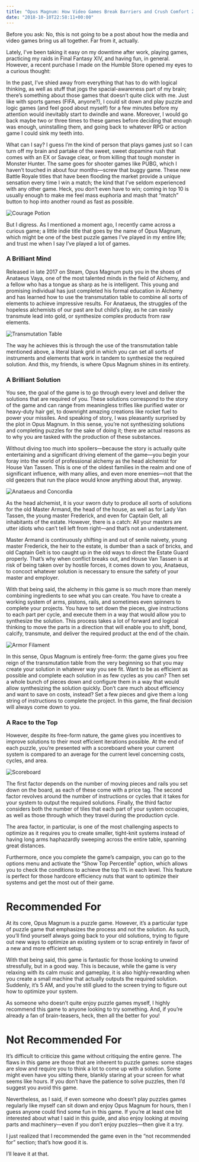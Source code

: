 ```yaml
---
title: "Opus Magnum: How Video Games Break Barriers and Crush Comfort Zones"
date: "2018-10-10T22:58:11+00:00"
---
```


Before you ask: No, this is not going to be a post about how the media and video games bring us all together. Far from it, actually.

Lately, I’ve been taking it easy on my downtime after work, playing games, practicing my raids in Final Fantasy XIV, and having fun, in general. However, a recent purchase I made on the Humble Store opened my eyes to a curious thought:

In the past, I’ve shied away from everything that has to do with logical thinking, as well as stuff that jogs the spacial-awareness part of my brain; there’s something about those games that doesn’t quite click with me. Just like with sports games (FIFA, anyone?), I could sit down and play puzzle and logic games (and feel good about myself) for a few minutes before my attention would inevitably start to dwindle and wane. Moreover, I would go back maybe two or three times to these games before deciding that enough was enough, uninstalling them, and going back to whatever RPG or action game I could sink my teeth into.

What can I say? I guess I’m the kind of person that plays games just so I can turn off my brain and partake of the sweet, sweet dopamine rush that comes with an EX or Savage clear, or from killing that tough monster in Monster Hunter. The same goes for shooter games like PUBG, which I haven’t touched in about four months—screw that buggy game. These new Battle Royale titles that have been flooding the market provide a unique sensation every time I win a match; the kind that I’ve seldom experienced with any other game. Heck, you don’t even have to win; coming in top 10 is usually enough to make me feel mass euphoria and mash that “match” button to hop into another round as fast as possible.

<img src="https://i.imgur.com/14p5VA1.gif" title="Courage Potion" />

But I digress. As I mentioned a moment ago, I recently came across a curious game; a little indie title that goes by the name of Opus Magnum, which might be one of the best puzzle games I’ve played in my entire life; and trust me when I say I’ve played a lot of games.

### A Brilliant Mind
Released in late 2017 on Steam, Opus Magnum puts you in the shoes of Anataeus Vaya, one of the most talented minds in the field of Alchemy, and a fellow who has a tongue as sharp as he is intelligent. This young and promising individual has just completed his formal education in Alchemy and has learned how to use the transmutation table to combine all sorts of elements to achieve impressive results. For Anataeus, the struggles of the hopeless alchemists of our past are but child’s play, as he can easily transmute lead into gold, or synthesize complex products from raw elements.

<img src="https://i.imgur.com/umvxGJO.jpg" title="Transmutation Table" />

The way he achieves this is through the use of the transmutation table mentioned above, a literal blank grid in which you can set all sorts of instruments and elements that work in tandem to synthesize the required solution. And this, my friends, is where Opus Magnum shines in its entirety.

### A Brilliant Solution
You see, the goal of the game is to go through every level and deliver the solutions that are required of you. These solutions correspond to the story of the game and can range from meaningless trifles like purified water or heavy-duty hair gel, to downright amazing creations like rocket fuel to power your missiles. And speaking of story, I was pleasantly surprised by the plot in Opus Magnum. In this sense, you’re not synthesizing solutions and completing puzzles for the sake of doing it; there are actual reasons as to why you are tasked with the production of these substances.

Without diving too much into spoilers—because the story is actually quite entertaining and a significant driving element of the game—you begin your foray into the world of professional alchemy as the head alchemist for House Van Tassen. This is one of the oldest families in the realm and one of significant influence, with many allies, and even more enemies—not that the old geezers that run the place would know anything about that, anyway.

<img src="https://i.imgur.com/vb2ANYp.jpg" title="Anataeus and Concordia" />

As the head alchemist, it is your sworn duty to produce all sorts of solutions for the old Master Armand, the head of the house, as well as for Lady Van Tassen, the young master Frederick, and even for Captain Gelt, all inhabitants of the estate. However, there is a catch: All your masters are utter idiots who can’t tell left from right—and that’s not an understatement.

Master Armand is continuously shifting in and out of senile naivety, young master Frederick, the heir to the estate, is dumber than a sack of bricks, and old Captain Gelt is too caught up in the old ways to direct the Estate Guard properly. That’s why when conflict breaks out, and House Van Tassen is at risk of being taken over by hostile forces, it comes down to you, Anataeus, to concoct whatever solution is necessary to ensure the safety of your master and employer.

With that being said, the alchemy in this game is so much more than merely combining ingredients to see what you can create. You have to create a working system of arms, pistons, rails, and sometimes even spinners to complete your projects. You have to set down the pieces, give instructions to each part per cycle, and execute them in a way that would allow you to synthesize the solution. This process takes a lot of forward and logical thinking to move the parts in a direction that will enable you to shift, bond, calcify, transmute, and deliver the required product at the end of the chain.

<img src="https://i.imgur.com/3sGQ009.gif" title="Armor Filament" />

In this sense, Opus Magnum is entirely free-form: the game gives you free reign of the transmutation table from the very beginning so that you may create your solution in whatever way you see fit. Want to be as efficient as possible and complete each solution in as few cycles as you can? Then set a whole bunch of pieces down and configure them in a way that would allow synthesizing the solution quickly. Don’t care much about efficiency and want to save on costs, instead? Set a few pieces and give them a long string of instructions to complete the project. In this game, the final decision will always come down to you.

### A Race to the Top
However, despite its free-form nature, the game gives you incentives to improve solutions to their most efficient iterations possible. At the end of each puzzle, you’re presented with a scoreboard where your current system is compared to an average for the current level concerning costs, cycles, and area.

<img src="https://i.imgur.com/qREPJbG.jpg" title="Scoreboard" />

The first factor depends on the number of moving pieces and rails you set down on the board, as each of these come with a price tag. The second factor revolves around the number of instructions or cycles that it takes for your system to output the required solutions. Finally, the third factor considers both the number of tiles that each part of your system occupies, as well as those through which they travel during the production cycle.

The area factor, in particular, is one of the most challenging aspects to optimize as it requires you to create smaller, tight-knit systems instead of having long arms haphazardly sweeping across the entire table, spanning great distances.

Furthermore, once you complete the game’s campaign, you can go to the options menu and activate the “Show Top Percentile” option, which allows you to check the conditions to achieve the top 1% in each level. This feature is perfect for those hardcore efficiency nuts that want to optimize their systems and get the most out of their game.

Recommended For
===============
At its core, Opus Magnum is a puzzle game. However, it’s a particular type of puzzle game that emphasizes the process and not the solution. As such, you’ll find yourself always going back to your old solutions, trying to figure out new ways to optimize an existing system or to scrap entirely in favor of a new and more efficient setup.

With that being said, this game is fantastic for those looking to unwind stressfully, but in a good way. This is because, while the game is very relaxing with its calm music and gameplay, it is also highly-rewarding when you create a small machine that actually outputs the required solution. Suddenly, it’s 5 AM, and you’re still glued to the screen trying to figure out how to optimize your system.

As someone who doesn’t quite enjoy puzzle games myself, I highly recommend this game to anyone looking to try something. And, if you’re already a fan of brain-teasers, heck, then all the better for you!

Not Recommended For
===================
It’s difficult to criticize this game without critiquing the entire genre. The flaws in this game are those that are inherent to puzzle games: some stages are slow and require you to think a lot to come up with a solution. Some might even have you sitting there, blankly staring at your screen for what seems like hours. If you don’t have the patience to solve puzzles, then I’d suggest you avoid this game.

Nevertheless, as I said, if even someone who doesn’t play puzzles games regularly like myself can sit down and enjoy Opus Magnum for hours, then I guess anyone could find some fun in this game. If you’re at least one bit interested about what I said in this guide, and also enjoy looking at moving parts and machinery—even if you don’t enjoy puzzles—then give it a try.

I just realized that I recommended the game even in the “not recommended for” section; that’s how good it is.

I’ll leave it at that.
